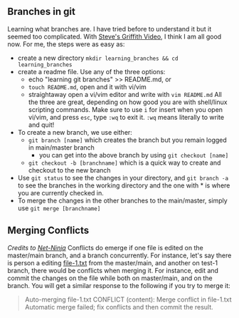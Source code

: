 ## Branches in git
Learning what branches are. I have tried before to understand it but it seemed too complicated. With [Steve's Griffith Video](https://www.youtube.com/watch?v=t4IbjqqW8x0&list=PLyuRouwmQCjmYaG21ijCw0KrFiFEG0Oh9&index=3), I think I am all good now.
For me, the steps were as easy as:
- create a new directory `mkdir learning_branches && cd learning_branches`
- create a readme file. Use any of the three options:
	- echo "learning git branches" >> README.md, or
	- `touch README.md`, open and it with vi/vim
	- straightaway open a vi/vim editor and write with `vim README.md`
All the three are great, depending on how good you are with shell/linux scripting commands. Make sure to use `i` for insert when you open vi/vim, and press `esc`, type `:wq` to exit it. `:wq` means literally to write and quit!
- To create a new branch, we use either:
	- `git branch [name]` which creates the branch but you remain logged in main/master branch
		- you can get into the above branch by using `git checkout [name]`
	- `git checkout -b [branchname]` which is a quick way to create and checkout to the new branch
- Use `git status` to see the changes in your directory, and `git branch -a` to see the branches in the working directory and the one with * is where you are currently checked in.
- To merge the changes in the other branches to the main/master, simply use `git merge [branchname]`

## Merging Conflicts 
*Credits to [Net-Ninja](https://www.youtube.com/watch?v=XX-Kct0PfFc)*
Conflicts do emerge if one file is edited on the master/main branch, and a branch concurrently. For instance, let's say there is person a editing [file-1.txt](file-1.txt) from the master/main, and another on test-1 branch, there would be conflicts when merging it.
For instance, edit and commit the changes on the file while both on master/main, and on the branch. You will get a similar response to the following if you try to merge it:
> Auto-merging file-1.txt
> CONFLICT (content): Merge conflict in file-1.txt
> Automatic merge failed; fix conflicts and then commit the result.
